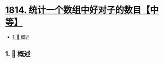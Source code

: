 # [1814. 统计一个数组中好对子的数目【中等】](https://github.com/tnotesjs/TNotes.leetcode/tree/main/notes/1814.%20%E7%BB%9F%E8%AE%A1%E4%B8%80%E4%B8%AA%E6%95%B0%E7%BB%84%E4%B8%AD%E5%A5%BD%E5%AF%B9%E5%AD%90%E7%9A%84%E6%95%B0%E7%9B%AE%E3%80%90%E4%B8%AD%E7%AD%89%E3%80%91)

<!-- region:toc -->

- [1. 📝 概述](#1--概述)

<!-- endregion:toc -->

## 1. 📝 概述
